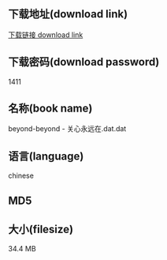 ## 下载地址(download link)
[下载链接 download link](https://tutu365.netlify.app/?s=beyond-beyond+-+%E5%85%B3%E5%BF%83%E6%B0%B8%E8%BF%9C%E5%9C%A8.dat)

## 下载密码(download password)
1411

## 名称(book name)
beyond-beyond - 关心永远在.dat.dat

## 语言(language)
chinese

## MD5


## 大小(filesize)
34.4 MB
